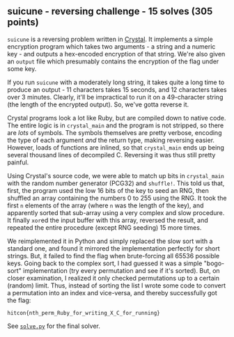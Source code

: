 ## suicune - reversing challenge - 15 solves (305 points)

`suicune` is a reversing problem written in [Crystal](https://crystal-lang.org/). It implements a simple encryption program which takes two arguments - a string and a numeric key - and outputs a hex-encoded encryption of that string. We're also given an `output` file which presumably contains the encryption of the flag under some key.

If you run `suicune` with a moderately long string, it takes quite a long time to produce an output - 11 characters takes 15 seconds, and 12 characters takes over 3 minutes. Clearly, it'll be impractical to run it on a 49-character string (the length of the encrypted output). So, we've gotta reverse it.

Crystal programs look a lot like Ruby, but are compiled down to native code. The entire logic is in `crystal_main` and the program is not stripped, so there are _lots_ of symbols. The symbols themselves are pretty verbose, encoding the type of each argument *and* the return type, making reversing easier. However, loads of functions are inlined, so that `crystal_main` ends up being several thousand lines of decompiled C. Reversing it was thus still pretty painful.

Using Crystal's source code, we were able to match up bits in `crystal_main` with the random number generator (PCG32) and `shuffle!`. This told us that, first, the program used the low 16 bits of the key to seed an RNG, then shuffled an array containing the numbers 0 to 255 using the RNG. It took the first `n` elements of the array (where `n` was the length of the key), and apparently sorted that sub-array using a very complex and slow procedure. It finally `xor`ed the input buffer with this array, reversed the result, and repeated the entire procedure (except RNG seeding) 15 more times.

We reimplemented it in Python and simply replaced the slow sort with a standard one, and found it mirrored the implementation perfectly for short strings. But, it failed to find the flag when brute-forcing all 65536 possible keys. Going back to the complex sort, I had guessed it was a simple "bogo-sort" implementation (try every permutation and see if it's sorted). But, on closer examination, I realized it only checked permutations up to a certain (random) limit. Thus, instead of sorting the list I wrote some code to convert a permutation into an index and vice-versa, and thereby successfully got the flag:

`hitcon{nth_perm_Ruby_for_writing_X_C_for_running}`

See [`solve.py`](solve.py) for the final solver.
